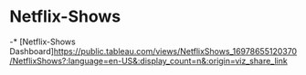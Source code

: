 # Netflix-Shows

-* [Netflix-Shows Dashboard]https://public.tableau.com/views/NetflixShows_16978655120370/NetflixShows?:language=en-US&:display_count=n&:origin=viz_share_link
